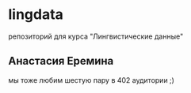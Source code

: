 # lingdata
репозиторий для курса "Лингвистические данные"
## Анастасия Еремина
мы тоже любим шестую пару в 402 аудитории ;)
